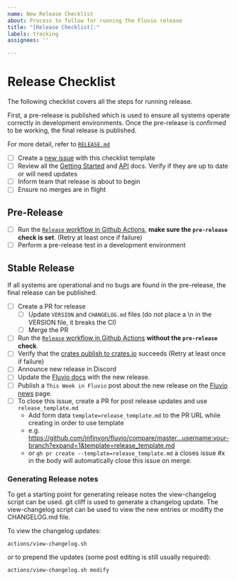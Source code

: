 ```yaml
---
name: New Release Checklist
about: Process to follow for running the Fluvio release
title: "[Release Checklist]:"
labels: tracking
assignees: ''

---
```


# Release Checklist

The following checklist covers all the steps for running release.

First, a pre-release is published which is used to ensure all systems operate
correctly in development environments. Once the pre-release is confirmed to be
working, the final release is published.

For more detail, refer to [`RELEASE.md`](https://github.com/infinyon/fluvio/blob/master/RELEASE.md)

- [ ] Create a [new issue](https://github.com/infinyon/fluvio/issues/new?template=release_checklist.md) with this checklist template
- [ ] Review all the [Getting Started](https://www.fluvio.io/docs/get-started/mac/) and [API](https://www.fluvio.io/api/) docs. Verify if they are up to date or will need updates
- [ ] Inform team that release is about to begin
- [ ] Ensure no merges are in flight

## Pre-Release

- [ ] Run the [`Release` workflow in Github Actions](https://github.com/infinyon/fluvio/actions/workflows/release.yml), **make sure the `pre-release` check is set**. (Retry at least once if failure)
- [ ] Perform a pre-release test in a development environment

## Stable Release

If all systems are operational and no bugs are found in the pre-release, the final release can be published.

- [ ] Create a PR for release
  - [ ] Update `VERSION` and `CHANGELOG.md` files (do not place a \n in the VERSION file, it breaks the CI)
  - [ ] Merge the PR
- [ ] Run the [`Release` workflow in Github Actions](https://github.com/infinyon/fluvio/actions/workflows/release.yml)
**without the `pre-release` check**.
- [ ] Verify that the [crates publish to crates.io](https://github.com/infinyon/fluvio/actions/workflows/publish_crates.yml) succeeds (Retry at least once if failure)
- [ ] Announce new release in Discord
- [ ] Update the [Fluvio docs](https://www.fluvio.io/) with the new release.
- [ ] Publish a `This Week in Fluvio` post about the new release on the [Fluvio news](https://www.fluvio.io/news) page.
- [ ] To close this issue, create a PR for post release updates and use `release_template.md`
  - Add form data `template=release_template.md` to the PR URL while creating in order to use template
  - e.g. https://github.com/infinyon/fluvio/compare/master...username:your-branch?expand=1&template=release_template.md
  - or `gh pr create --template=release_template.md` a closes issue #x in the body will automatically close this issue on merge.

### Generating Release notes

To get a starting point for generating release notes the view-changelog script can be used.
git cliff is used to generate a changelog update. The view-changelog script can be used to view
the new entries or modifty the CHANGELOG.md file.

To view the changelog updates:

`actions/view-changelog.sh`

or to prepend the updates (some post editing is still usually required):

`actions/view-changelog.sh modify`
